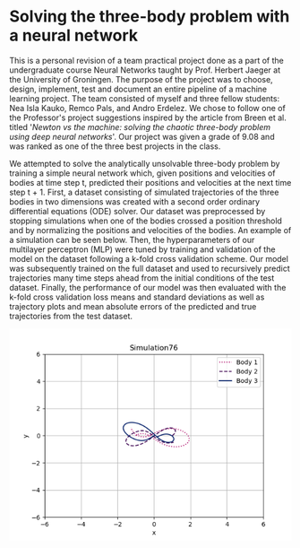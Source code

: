 # Solving the three-body problem with a neural network

This is a personal revision of a team practical project done as a part of the undergraduate course Neural Networks
   taught by Prof. Herbert Jaeger at the University of Groningen.
The purpose of the project was to choose, design, implement, test and document 
   an entire pipeline of a machine learning project.
The team consisted of myself and three fellow students: Nea Isla Kauko, Remco Pals, and Andro Erdelez.
We chose to follow one of the Professor's project suggestions inspired by the article from Breen et al. titled
   '_Newton vs the machine: solving the chaotic three-body problem using deep neural networks_'.
Our project was given a grade of 9.08 and was ranked as one of the three best projects in the class.

We attempted to solve the analytically unsolvable three-body problem by training a simple neural network which, 
   given positions and velocities of bodies at time step t, 
   predicted their positions and velocities at the next time step t + 1.
First, a dataset consisting of simulated trajectories of the three bodies in two dimensions was created 
   with a second order ordinary differential equations (ODE) solver. 
Our dataset was preprocessed by stopping simulations when one of the bodies crossed a position threshold
   and by normalizing the positions and velocities of the bodies.
An example of a simulation can be seen below.
Then, the hyperparameters of our multilayer perceptron (MLP) were tuned
   by training and validation of the model on the dataset following a k-fold cross validation scheme.
Our model was subsequently trained on the full dataset and used to recursively predict trajectories 
   many time steps ahead from the initial conditions of the test dataset.
Finally, the performance of our model was then evaluated with the k-fold cross validation loss means and standard deviations
   as well as trajectory plots and mean absolute errors of the predicted and true trajectories from the test dataset.

![Example of a simulation](data/plots/simulation_76.png)
